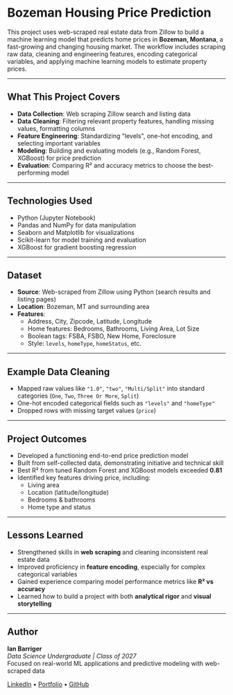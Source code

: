 
# Bozeman Housing Price Prediction

This project uses web-scraped real estate data from Zillow to build a machine learning model that predicts home prices in **Bozeman, Montana**, a fast-growing and changing housing market. The workflow includes scraping raw data, cleaning and engineering features, encoding categorical variables, and applying machine learning models to estimate property prices.

---

## What This Project Covers

-  **Data Collection**: Web scraping Zillow search and listing data  
-  **Data Cleaning**: Filtering relevant property features, handling missing values, formatting columns  
-  **Feature Engineering**: Standardizing "levels", one-hot encoding, and selecting important variables  
-  **Modeling**: Building and evaluating models (e.g., Random Forest, XGBoost) for price prediction  
-  **Evaluation**: Comparing R² and accuracy metrics to choose the best-performing model

---

## Technologies Used

- Python (Jupyter Notebook)  
- Pandas and NumPy for data manipulation  
- Seaborn and Matplotlib for visualizations  
- Scikit-learn for model training and evaluation  
- XGBoost for gradient boosting regression

---

##  Dataset

- **Source**: Web-scraped from Zillow using Python (search results and listing pages)  
- **Location**: Bozeman, MT and surrounding area  
- **Features**:
  - Address, City, Zipcode, Latitude, Longitude  
  - Home features: Bedrooms, Bathrooms, Living Area, Lot Size  
  - Boolean tags: FSBA, FSBO, New Home, Foreclosure  
  - Style: `levels`, `homeType`, `homeStatus`, etc.

---

## Example Data Cleaning

- Mapped raw values like `"1.0"`, `"two"`, `"Multi/Split"` into standard categories (`One`, `Two`, `Three Or More`, `Split`)  
- One-hot encoded categorical fields such as `"levels"` and `"homeType"`  
- Dropped rows with missing target values (`price`)

---

## Project Outcomes

- Developed a functioning end-to-end price prediction model  
- Built from self-collected data, demonstrating initiative and technical skill  
- Best R² from tuned Random Forest and XGBoost models exceeded **0.81**  
- Identified key features driving price, including:
  - Living area  
  - Location (latitude/longitude)  
  - Bedrooms & bathrooms  
  - Home type and status

---

## Lessons Learned

- Strengthened skills in **web scraping** and cleaning inconsistent real estate data  
- Improved proficiency in **feature encoding**, especially for complex categorical variables  
- Gained experience comparing model performance metrics like **R² vs accuracy**  
- Learned how to build a project with both **analytical rigor** and **visual storytelling**

---

## Author

**Ian Barriger**  
_Data Science Undergraduate | Class of 2027_  
Focused on real-world ML applications and predictive modeling with web-scraped data  

 [LinkedIn](www.linkedin.com/in/ianbarriger) •  [Portfolio](ianjbarriger.github.io/portfolio/) •  [GitHub](https://github.com/IanJBarriger)
